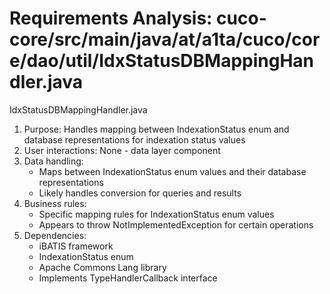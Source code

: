 # Requirements Analysis: cuco-core/src/main/java/at/a1ta/cuco/core/dao/util/IdxStatusDBMappingHandler.java

IdxStatusDBMappingHandler.java
1. Purpose: Handles mapping between IndexationStatus enum and database representations for indexation status values
2. User interactions: None - data layer component
3. Data handling:
   - Maps between IndexationStatus enum values and their database representations
   - Likely handles conversion for queries and results
4. Business rules:
   - Specific mapping rules for IndexationStatus enum values
   - Appears to throw NotImplementedException for certain operations
5. Dependencies:
   - iBATIS framework
   - IndexationStatus enum
   - Apache Commons Lang library
   - Implements TypeHandlerCallback interface